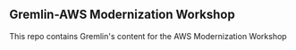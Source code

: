 ## Gremlin-AWS Modernization Workshop

This repo contains  Gremlin's content for the AWS Modernization Workshop

